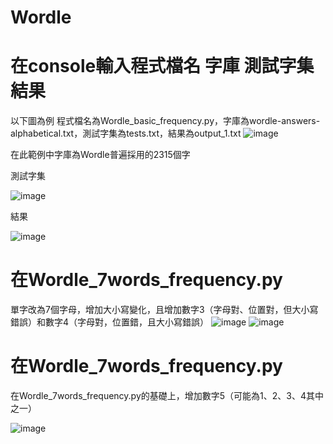 # Wordle
# 在console輸入程式檔名 字庫 測試字集 結果

以下圖為例 程式檔名為Wordle_basic_frequency.py，字庫為wordle-answers-alphabetical.txt，測試字集為tests.txt，結果為output_1.txt
![image](https://user-images.githubusercontent.com/71677948/174599494-450af310-f47a-4866-a8c5-26e35fea4adf.png)

在此範例中字庫為Wordle普遍採用的2315個字

測試字集

![image](https://user-images.githubusercontent.com/71677948/174603096-91f08f77-7e5d-4b44-8d94-096599e6b231.png)

結果

![image](https://user-images.githubusercontent.com/71677948/174603140-e8d1f48a-8c16-451b-99c4-2334f648ed78.png)

# 在Wordle_7words_frequency.py
單字改為7個字母，增加大小寫變化，且增加數字3（字母對、位置對，但大小寫錯誤）和數字4（字母對，位置錯，且大小寫錯誤）
![image](https://user-images.githubusercontent.com/71677948/174604657-dbe4a5d7-d2b4-4503-996c-d4bd7bd659a7.png)
![image](https://user-images.githubusercontent.com/71677948/174604755-ab167860-ca31-4fcf-add1-59e19b7a699a.png)

# 在Wordle_7words_frequency.py
在Wordle_7words_frequency.py的基礎上，增加數字5（可能為1、2、3、4其中之一）

![image](https://user-images.githubusercontent.com/71677948/174607801-158859f5-c63c-470a-a8b0-7346a0e369c7.png)
